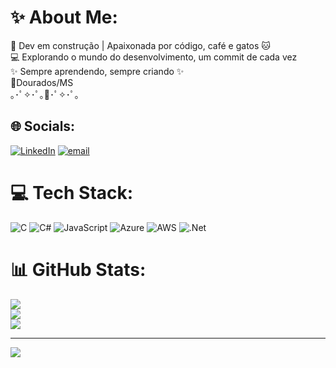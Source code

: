 # ✨ About Me:
🍓 Dev em construção | Apaixonada por código, café e gatos 🐱<br> 💻 Explorando o mundo do desenvolvimento, um commit de cada vez<br>✨ Sempre aprendendo, sempre criando ✨<br>📍Dourados/MS<br>｡･ﾟ✧･ﾟ｡🍓･ﾟ✧･ﾟ｡ <br>


## 🌐 Socials:
[![LinkedIn](https://img.shields.io/badge/LinkedIn-%230077B5.svg?logo=linkedin&logoColor=white)](https://linkedin.com/in/https://www.linkedin.com/in/izabella-miranda-a358032a8/) [![email](https://img.shields.io/badge/Email-D14836?logo=gmail&logoColor=white)](mailto:mirandaizabella14@gmail.com) 

# 💻 Tech Stack:
![C](https://img.shields.io/badge/c-%2300599C.svg?style=for-the-badge&logo=c&logoColor=white) ![C#](https://img.shields.io/badge/c%23-%23239120.svg?style=for-the-badge&logo=csharp&logoColor=white) ![JavaScript](https://img.shields.io/badge/javascript-%23323330.svg?style=for-the-badge&logo=javascript&logoColor=%23F7DF1E) ![Azure](https://img.shields.io/badge/azure-%230072C6.svg?style=for-the-badge&logo=microsoftazure&logoColor=white) ![AWS](https://img.shields.io/badge/AWS-%23FF9900.svg?style=for-the-badge&logo=amazon-aws&logoColor=white) ![.Net](https://img.shields.io/badge/.NET-5C2D91?style=for-the-badge&logo=.net&logoColor=white)
# 📊 GitHub Stats:
![](https://github-readme-stats.vercel.app/api?username=bellchilk&theme=dark&hide_border=false&include_all_commits=false&count_private=false)<br/>
![](https://nirzak-streak-stats.vercel.app/?user=bellchilk&theme=dark&hide_border=false)<br/>
![](https://github-readme-stats.vercel.app/api/top-langs/?username=bellchilk&theme=dark&hide_border=false&include_all_commits=false&count_private=false&layout=compact)

---
[![](https://visitcount.itsvg.in/api?id=bellchilk&icon=0&color=0)](https://visitcount.itsvg.in)

<!-- Proudly created with GPRM ( https://gprm.itsvg.in ) -->
